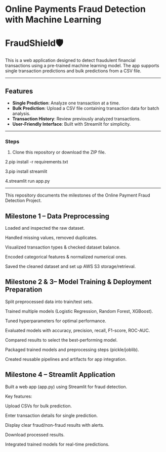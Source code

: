 # Online Payments Fraud Detection with Machine Learning
# FraudShield🛡️

This is a web application designed to detect fraudulent financial transactions using a pre-trained machine learning model. The app supports single transaction predictions and bulk predictions from a CSV file.

---
## Features
- **Single Prediction**: Analyze one transaction at a time.
- **Bulk Prediction**: Upload a CSV file containing transaction data for batch analysis.
- **Transaction History**: Review previously analyzed transactions.
- **User-Friendly Interface**: Built with Streamlit for simplicity.

---
### Steps

1. Clone this repository or download the ZIP file.
   
2.pip install -r requirements.txt

3.pip install streamlit

4.streamlit run app.py

---
This repository documents the milestones of the Online Payment Fraud Detection Project.

## Milestone 1 – Data Preprocessing

Loaded and inspected the raw dataset.

Handled missing values, removed duplicates.

Visualized transaction types & checked dataset balance.

Encoded categorical features & normalized numerical ones.

Saved the cleaned dataset and set up AWS S3 storage/retrieval.

## Milestone 2 & 3– Model Training & Deployment Preparation

Split preprocessed data into train/test sets.

Trained multiple models (Logistic Regression, Random Forest, XGBoost).

Tuned hyperparameters for optimal performance.

Evaluated models with accuracy, precision, recall, F1-score, ROC-AUC.

Compared results to select the best-performing model.

Packaged trained models and preprocessing steps (pickle/joblib).

Created reusable pipelines and artifacts for app integration.

## Milestone 4 – Streamlit Application

Built a web app (app.py) using Streamlit for fraud detection.

Key features:

Upload CSVs for bulk prediction.

Enter transaction details for single prediction.

Display clear fraud/non-fraud results with alerts.

Download processed results.

Integrated trained models for real-time predictions.
